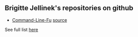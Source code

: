 ## Brigitte Jellinek's repositories on github

* [Command-Line-Fu](https://bjelline.github.io/command-line-fu/#1) [source](https://github.com/bjelline/command-line-fu)

See full list [here](https://github.com/bjelline?tab=repositories)
